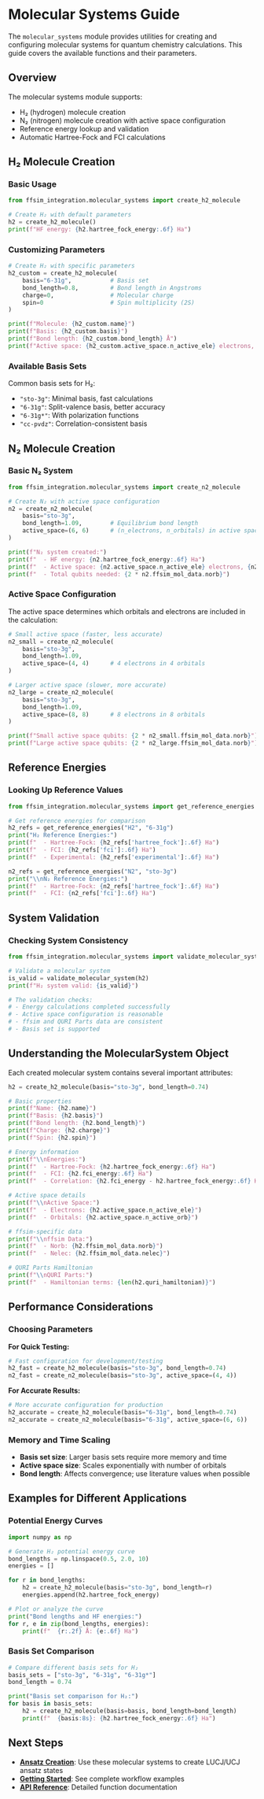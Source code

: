 # Molecular Systems Guide

The `molecular_systems` module provides utilities for creating and configuring molecular systems for quantum chemistry calculations. This guide covers the available functions and their parameters.

## Overview

The molecular systems module supports:
- H₂ (hydrogen) molecule creation
- N₂ (nitrogen) molecule creation with active space configuration
- Reference energy lookup and validation
- Automatic Hartree-Fock and FCI calculations

## H₂ Molecule Creation

### Basic Usage

```python
from ffsim_integration.molecular_systems import create_h2_molecule

# Create H₂ with default parameters
h2 = create_h2_molecule()
print(f"HF energy: {h2.hartree_fock_energy:.6f} Ha")
```

### Customizing Parameters

```python
# Create H₂ with specific parameters
h2_custom = create_h2_molecule(
    basis="6-31g",           # Basis set
    bond_length=0.8,         # Bond length in Angstroms
    charge=0,                # Molecular charge
    spin=0                   # Spin multiplicity (2S)
)

print(f"Molecule: {h2_custom.name}")
print(f"Basis: {h2_custom.basis}")
print(f"Bond length: {h2_custom.bond_length} Å")
print(f"Active space: {h2_custom.active_space.n_active_ele} electrons, {h2_custom.active_space.n_active_orb} orbitals")
```

### Available Basis Sets

Common basis sets for H₂:
- `"sto-3g"`: Minimal basis, fast calculations
- `"6-31g"`: Split-valence basis, better accuracy
- `"6-31g*"`: With polarization functions
- `"cc-pvdz"`: Correlation-consistent basis

## N₂ Molecule Creation

### Basic N₂ System

```python
from ffsim_integration.molecular_systems import create_n2_molecule

# Create N₂ with active space configuration
n2 = create_n2_molecule(
    basis="sto-3g",
    bond_length=1.09,        # Equilibrium bond length
    active_space=(6, 6)      # (n_electrons, n_orbitals) in active space
)

print(f"N₂ system created:")
print(f"  - HF energy: {n2.hartree_fock_energy:.6f} Ha")
print(f"  - Active space: {n2.active_space.n_active_ele} electrons, {n2.active_space.n_active_orb} orbitals")
print(f"  - Total qubits needed: {2 * n2.ffsim_mol_data.norb}")
```

### Active Space Configuration

The active space determines which orbitals and electrons are included in the calculation:

```python
# Small active space (faster, less accurate)
n2_small = create_n2_molecule(
    basis="sto-3g",
    bond_length=1.09,
    active_space=(4, 4)      # 4 electrons in 4 orbitals
)

# Larger active space (slower, more accurate)
n2_large = create_n2_molecule(
    basis="sto-3g", 
    bond_length=1.09,
    active_space=(8, 8)      # 8 electrons in 8 orbitals
)

print(f"Small active space qubits: {2 * n2_small.ffsim_mol_data.norb}")
print(f"Large active space qubits: {2 * n2_large.ffsim_mol_data.norb}")
```

## Reference Energies

### Looking Up Reference Values

```python
from ffsim_integration.molecular_systems import get_reference_energies

# Get reference energies for comparison
h2_refs = get_reference_energies("H2", "6-31g")
print("H₂ Reference Energies:")
print(f"  - Hartree-Fock: {h2_refs['hartree_fock']:.6f} Ha")
print(f"  - FCI: {h2_refs['fci']:.6f} Ha")
print(f"  - Experimental: {h2_refs['experimental']:.6f} Ha")

n2_refs = get_reference_energies("N2", "sto-3g")
print("\\nN₂ Reference Energies:")
print(f"  - Hartree-Fock: {n2_refs['hartree_fock']:.6f} Ha")
print(f"  - FCI: {n2_refs['fci']:.6f} Ha")
```

## System Validation

### Checking System Consistency

```python
from ffsim_integration.molecular_systems import validate_molecular_system

# Validate a molecular system
is_valid = validate_molecular_system(h2)
print(f"H₂ system valid: {is_valid}")

# The validation checks:
# - Energy calculations completed successfully
# - Active space configuration is reasonable
# - ffsim and QURI Parts data are consistent
# - Basis set is supported
```

## Understanding the MolecularSystem Object

Each created molecular system contains several important attributes:

```python
h2 = create_h2_molecule(basis="sto-3g", bond_length=0.74)

# Basic properties
print(f"Name: {h2.name}")
print(f"Basis: {h2.basis}")
print(f"Bond length: {h2.bond_length}")
print(f"Charge: {h2.charge}")
print(f"Spin: {h2.spin}")

# Energy information
print(f"\\nEnergies:")
print(f"  - Hartree-Fock: {h2.hartree_fock_energy:.6f} Ha")
print(f"  - FCI: {h2.fci_energy:.6f} Ha")
print(f"  - Correlation: {h2.fci_energy - h2.hartree_fock_energy:.6f} Ha")

# Active space details
print(f"\\nActive Space:")
print(f"  - Electrons: {h2.active_space.n_active_ele}")
print(f"  - Orbitals: {h2.active_space.n_active_orb}")

# ffsim-specific data
print(f"\\nffsim Data:")
print(f"  - Norb: {h2.ffsim_mol_data.norb}")
print(f"  - Nelec: {h2.ffsim_mol_data.nelec}")

# QURI Parts Hamiltonian
print(f"\\nQURI Parts:")
print(f"  - Hamiltonian terms: {len(h2.quri_hamiltonian)}")
```

## Performance Considerations

### Choosing Parameters

**For Quick Testing:**
```python
# Fast configuration for development/testing
h2_fast = create_h2_molecule(basis="sto-3g", bond_length=0.74)
n2_fast = create_n2_molecule(basis="sto-3g", active_space=(4, 4))
```

**For Accurate Results:**
```python
# More accurate configuration for production
h2_accurate = create_h2_molecule(basis="6-31g", bond_length=0.74)
n2_accurate = create_n2_molecule(basis="6-31g", active_space=(6, 6))
```

### Memory and Time Scaling

- **Basis set size**: Larger basis sets require more memory and time
- **Active space size**: Scales exponentially with number of orbitals
- **Bond length**: Affects convergence; use literature values when possible

## Examples for Different Applications

### Potential Energy Curves

```python
import numpy as np

# Generate H₂ potential energy curve
bond_lengths = np.linspace(0.5, 2.0, 10)
energies = []

for r in bond_lengths:
    h2 = create_h2_molecule(basis="sto-3g", bond_length=r)
    energies.append(h2.hartree_fock_energy)

# Plot or analyze the curve
print("Bond lengths and HF energies:")
for r, e in zip(bond_lengths, energies):
    print(f"  {r:.2f} Å: {e:.6f} Ha")
```

### Basis Set Comparison

```python
# Compare different basis sets for H₂
basis_sets = ["sto-3g", "6-31g", "6-31g*"]
bond_length = 0.74

print("Basis set comparison for H₂:")
for basis in basis_sets:
    h2 = create_h2_molecule(basis=basis, bond_length=bond_length)
    print(f"  {basis:8s}: {h2.hartree_fock_energy:.6f} Ha")
```

## Next Steps

- **[Ansatz Creation](ansatz_creation.md)**: Use these molecular systems to create LUCJ/UCJ ansatz states
- **[Getting Started](getting_started.md)**: See complete workflow examples
- **[API Reference](../../api/ffsim_integration.md)**: Detailed function documentation